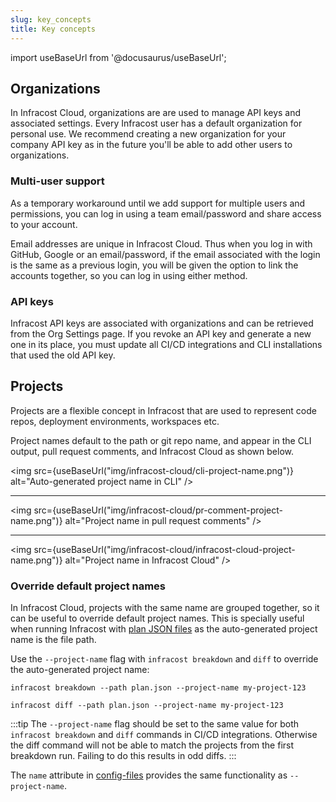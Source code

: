 ```yaml
---
slug: key_concepts
title: Key concepts
---
```


import useBaseUrl from '@docusaurus/useBaseUrl';

## Organizations

In Infracost Cloud, organizations are are used to manage API keys and associated settings. Every Infracost user has a default organization for personal use. We recommend creating a new organization for your company API key as in the future you'll be able to add other users to organizations.

### Multi-user support

As a temporary workaround until we add support for multiple users and permissions, you can log in using a team email/password and share access to your account.

Email addresses are unique in Infracost Cloud. Thus when you log in with GitHub, Google or an email/password, if the email associated with the login is the same as a previous login, you will be given the option to link the accounts together, so you can log in using either method.

### API keys

Infracost API keys are associated with organizations and can be retrieved from the Org Settings page. If you revoke an API key and generate a new one in its place, you must update all CI/CD integrations and CLI installations that used the old API key.

## Projects

Projects are a flexible concept in Infracost that are used to represent code repos, deployment environments, workspaces etc.

Project names default to the path or git repo name, and appear in the CLI output, pull request comments, and Infracost Cloud as shown below.

<img src={useBaseUrl("img/infracost-cloud/cli-project-name.png")} alt="Auto-generated project name in CLI" />

---

<img src={useBaseUrl("img/infracost-cloud/pr-comment-project-name.png")} alt="Project name in pull request comments" />

---

<img src={useBaseUrl("img/infracost-cloud/infracost-cloud-project-name.png")} alt="Project name in Infracost Cloud" />

### Override default project names

In Infracost Cloud, projects with the same name are grouped together, so it can be useful to override default project names. This is specially useful when running Infracost with [plan JSON files](/docs/features/cli_commands/#option-2-terraform-plan-json) as the auto-generated project name is the file path.

Use the `--project-name` flag with `infracost breakdown` and `diff` to override the auto-generated project name:

```shell
infracost breakdown --path plan.json --project-name my-project-123

infracost diff --path plan.json --project-name my-project-123
```

:::tip
The `--project-name` flag should be set to the same value for both `infracost breakdown` and `diff` commands in CI/CD integrations. Otherwise the diff command will not be able to match the projects from the first breakdown run. Failing to do this results in odd diffs.
:::

The `name` attribute in [config-files](/docs/features/config_file/) provides the same functionality as `--project-name`.
